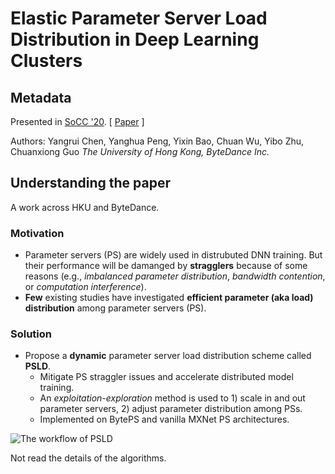 # Elastic Parameter Server Load Distribution in Deep Learning Clusters

## ​Metadata

Presented in [SoCC '20](https://dl.acm.org/doi/10.1145/3419111.3421307). \[ [Paper](https://dl.acm.org/doi/pdf/10.1145/3419111.3421307) ]

Authors: Yangrui Chen, Yanghua Peng, Yixin Bao, Chuan Wu, Yibo Zhu, Chuanxiong Guo _The University of Hong Kong, ByteDance Inc._

## Understanding the paper

A work across HKU and ByteDance.

### Motivation

* Parameter servers (PS) are widely used in distrubuted DNN training. But their performance will be damanged by **stragglers** because of some reasons (e.g., _imbalanced parameter distribution_, _bandwidth contention_, or _computation interference_).
* **Few** existing studies have investigated **efficient parameter (aka load) distribution** among parameter servers (PS).

### Solution

* Propose a **dynamic** parameter server load distribution scheme called **PSLD**.
  * Mitigate PS straggler issues and accelerate distributed model training.
  * An _exploitation-exploration_ method is used to 1) scale in and out parameter servers, 2) adjust parameter distribution among PSs.
  * Implemented on BytePS and vanilla MXNet PS architectures.

![The workflow of PSLD](https://user-images.githubusercontent.com/22493630/138033042-e50a21dd-6e86-4251-b330-edef57f0d611.png)

Not read the details of the algorithms.
